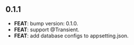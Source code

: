 ## 0.1.1

 - **FEAT**: bump version: 0.1.0.
 - **FEAT**: support @Transient.
 - **FEAT**: add database configs to appsetting.json.

